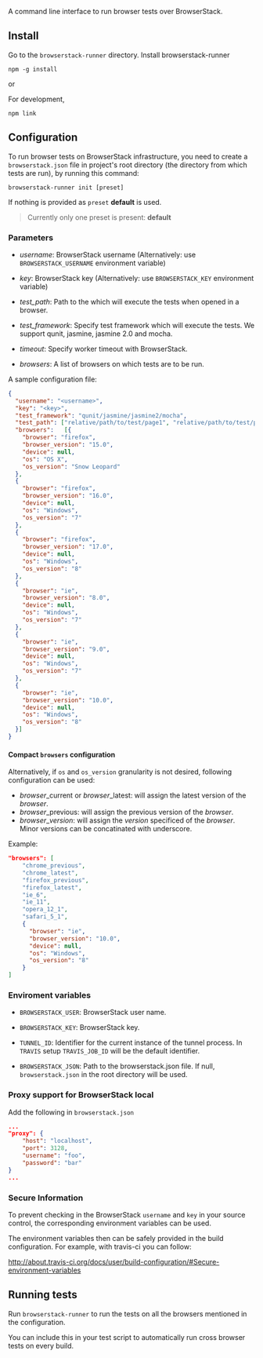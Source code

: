A command line interface to run browser tests over BrowserStack.

## Install
Go to the `browserstack-runner` directory.
Install browserstack-runner

    npm -g install

or


For development,

    npm link

## Configuration
To run browser tests on BrowserStack infrastructure, you need to
create a `browserstack.json` file in project's root directory (the
directory from which tests are run), by running this command:

    browserstack-runner init [preset]

If nothing is provided as `preset` **default** is used.

> Currently only one preset is present: **default**

### Parameters

 - *username*: BrowserStack username
   (Alternatively: use `BROWSERSTACK_USERNAME` environment variable)

 - *key*: BrowserStack key
   (Alternatively: use `BROWSERSTACK_KEY` environment variable)

 - *test_path*: Path to the which will execute the tests when opened
   in a browser.

 - *test_framework*: Specify test framework which will execute the tests.
    We support qunit, jasmine, jasmine 2.0 and mocha.

 - *timeout*: Specify worker timeout with BrowserStack.

 - *browsers*: A list of browsers on which tests are to be run.

A sample configuration file:

```json
{
  "username": "<username>",
  "key": "<key>",
  "test_framework": "qunit/jasmine/jasmine2/mocha",
  "test_path": ["relative/path/to/test/page1", "relative/path/to/test/page2"],
  "browsers":   [{
    "browser": "firefox",
    "browser_version": "15.0",
    "device": null,
    "os": "OS X",
    "os_version": "Snow Leopard"
  },
  {
    "browser": "firefox",
    "browser_version": "16.0",
    "device": null,
    "os": "Windows",
    "os_version": "7"
  },
  {
    "browser": "firefox",
    "browser_version": "17.0",
    "device": null,
    "os": "Windows",
    "os_version": "8"
  },
  {
    "browser": "ie",
    "browser_version": "8.0",
    "device": null,
    "os": "Windows",
    "os_version": "7"
  },
  {
    "browser": "ie",
    "browser_version": "9.0",
    "device": null,
    "os": "Windows",
    "os_version": "7"
  },
  {
    "browser": "ie",
    "browser_version": "10.0",
    "device": null,
    "os": "Windows",
    "os_version": "8"
  }]
}
```

#### Compact `browsers` configuration

Alternatively, if `os` and `os_version` granularity is not desired, following configuration can be used:
- *browser*_current or *browser*_latest: will assign the latest version of the *browser*.
- *browser*_previous: will assign the previous version of the *browser*.
- *browser*_*version*: will assign the *version* specificed of the *browser*. Minor versions can be concatinated with underscore.

Example:
```json
"browsers": [
    "chrome_previous",
    "chrome_latest",
    "firefox_previous",
    "firefox_latest",
    "ie_6",
    "ie_11",
    "opera_12_1",
    "safari_5_1",
    {
      "browser": "ie",
      "browser_version": "10.0",
      "device": null,
      "os": "Windows",
      "os_version": "8"
    }
]
```

### Enviroment variables

* `BROWSERSTACK_USER`:
BrowserStack user name.

* `BROWSERSTACK_KEY`:
BrowserStack key.

* `TUNNEL_ID`:
Identifier for the current instance of the tunnel process. In `TRAVIS` setup `TRAVIS_JOB_ID` will be the default identifier.

* `BROWSERSTACK_JSON`:
Path to the browserstack.json file. If null, `browserstack.json` in the root directory will be used.

### Proxy support for BrowserStack local
Add the following in `browserstack.json`
```json
...
"proxy": {
    "host": "localhost",
    "port": 3128,
    "username": "foo",
    "password": "bar"
}
...
```

### Secure Information

To prevent checking in the BrowserStack `username` and `key` in your
source control, the corresponding environment variables can be used.

The environment variables then can be safely provided in the build
configuration. For example, with travis-ci you can follow:

http://about.travis-ci.org/docs/user/build-configuration/#Secure-environment-variables

## Running tests
Run `browserstack-runner` to run the tests on all the browsers mentioned
in the configuration.

You can include this in your test script to automatically run cross
browser tests on every build.

